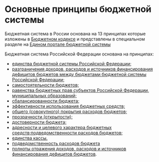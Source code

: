 # Основные принципы бюджетной системы



Бюджетная система в России основана на 13 принципах которые изложены в [Бюджетном кодексе](../howtostart/budkodeks.md) и представлены в специальном  разделе на [Едином портале бюджетной системы](../../gis/public/epbs.md)

Бюджетная система Российской Федерации основана на принципах:

* [единства бюджетной системы Российской Федерации;](1.-edinstvo-byudzhetnoi-sistemy-rossiiskoi-federacii.md)
* [разграничения доходов, расходов и источников финансирования дефицитов бюджетов между бюджетами бюджетной системы Российской Федерации;](2..md)
* [самостоятельности бюджетов;](3.-samostoyatelnost-byudzhetov.md)
* [равенства бюджетных прав субъектов Российской Федерации, муниципальных образований;](../howtostart/44fz.md)
* [сбалансированности бюджета;](5.-sbalansirovannost-byudzheta.md)
* [эффективности использования бюджетных средств;](6.-effektivnost-ispolzovaniya-byudzhetnykh-sredstv.md)
* [общего \(совокупного\) покрытия расходов бюджетов;](7.-obshee-sovokupnoe-pokrytie-raskhodov-byudzhetov.md)
* [прозрачности \(открытости\);](8.-prozrachnost-otkrytost.md)
* [достоверности бюджета;](9.-dostovernost-byudzheta.md)
* [адресности и целевого характера бюджетных средств;подведомственности расходов бюджетов;](10.-adresnost-i-celevoi-kharakter-byudzhetnykh-sredstv.md)
* [единства кассы.](12.-edinstvo-kassy.md)
* [подведомственность расходов бюджета](11.-podvedomstvennost-raskhodov-byudzhetov.md)
* [полноты отражения доходов, расходов и источников финансирования дефицитов бюджетов](13.-principle.md).













